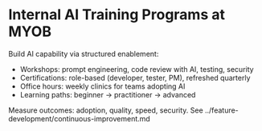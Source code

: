 # Internal AI Training Programs at MYOB

Build AI capability via structured enablement:
- Workshops: prompt engineering, code review with AI, testing, security
- Certifications: role-based (developer, tester, PM), refreshed quarterly
- Office hours: weekly clinics for teams adopting AI
- Learning paths: beginner → practitioner → advanced

Measure outcomes: adoption, quality, speed, security. See ../feature-development/continuous-improvement.md
